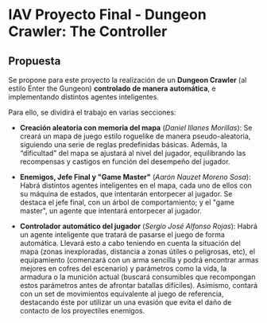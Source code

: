 # IAV Proyecto Final - Dungeon Crawler: The Controller
 
## Propuesta
 
Se propone para este proyecto la realización de un **Dungeon Crawler** (al estilo Enter the Gungeon) **controlado de manera automática**, e implementando distintos agentes inteligentes.
 
Para ello, se dividirá el trabajo en varias secciones:
 
- **Creación aleatoria con memoria del mapa** (*Daniel Illanes Morillas*): Se creará un mapa de juego estilo roguelike de manera pseudo-aleatoria, siguiendo una serie de reglas predefinidas básicas. Además, la “dificultad” del mapa se ajustará al nivel del jugador, equilibrando las recompensas y castigos en función del desempeño del jugador.
 
- **Enemigos, Jefe Final y "Game Master"** (*Aarón Nauzet Moreno Sosa*): Habrá distintos agentes inteligentes en el mapa, cada uno de ellos con su máquina de estados, que intentarán entorpecer al jugador. Se destaca el jefe final, con un árbol de comportamiento; y el "game master", un agente que intentará entorpecer al jugador.
 
- **Controlador automático del jugador** (*Sergio José Alfonso Rojas*): Habrá un agente inteligente que tratará de pasarse el juego de forma automática. Llevará esto a cabo teniendo en cuenta la situación del mapa (zonas inexploradas, distancia a zonas útiles o peligrosas, etc), el equipamiento (comenzará con un arma sencilla y podrá encontrar armas mejores en cofres del escenario) y parámetros como la vida, la armadura o la munición actual (buscará consumibles que recompongan estos parámetros antes de afrontar batallas difíciles). Asimismo, contará con un set de movimientos equivalente al juego de referencia, destacando éste por utilizar un una evasión que evita el daño de contacto de los proyectiles enemigos.